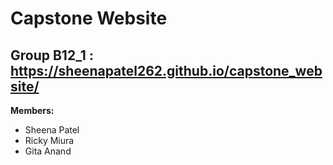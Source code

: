 # Capstone Website

## Group B12_1 : https://sheenapatel262.github.io/capstone_website/

**Members:**
- Sheena Patel 
- Ricky Miura 
- Gita Anand 

